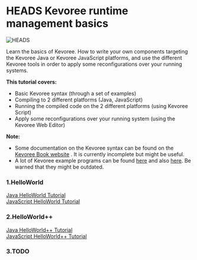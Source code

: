 HEADS Kevoree runtime management basics
===

![HEADS](http://heads-project.eu/sites/default/files/heads_large.png)

Learn the basics of Kevoree. How to write your own components targeting the Kevoree Java or Kevoree JavaScript platforms, and use the different Kevoree tools in order to apply some reconfigurations over your running systems.




**This tutorial covers:**

* Basic Kevoree syntax (through a set of examples)
* Compiling to 2 different platforms (Java, JavaScript)
* Running the compiled code on the 2 different platforms (using Kevoree Script)
* Apply some reconfigurations over your running system (using the Kevoree Web Editor)

**Note:**

* Some documentation on the Kevoree syntax can be found on the [Kevoree Book website](http://kevoree.github.io/kevoree-book/) . It is currently incomplete but might be useful.
* A lot of Kevoree example programs can be found [here](https://github.com/kevoree/kevoree-library) and also [here](https://github.com/kevoree/kevoree-samples). Be warned that they might be outdated.




### 1.HelloWorld
[Java HelloWorld Tutorial](https://github.com/HEADS-project/training/tree/master/2.Kevoree_Basics/1.HelloWorld/java)  
[JavaScript HelloWorld Tutorial](https://github.com/HEADS-project/training/tree/master/2.Kevoree_Basics/1.HelloWorld/js)

### 2.HelloWorld++
[Java HelloWorld++ Tutorial](https://github.com/HEADS-project/training/tree/master/2.Kevoree_Basics/2.HelloWorld++/java)  
[JavaScript HelloWorld++ Tutorial](https://github.com/HEADS-project/training/tree/master/2.Kevoree_Basics/2.HelloWorld++/js)

### 3.TODO
